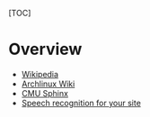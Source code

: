 [TOC]

# Overview
- [Wikipedia](https://en.wikipedia.org/wiki/Speech_recognition)
- [Archlinux Wiki](https://wiki.archlinux.org/index.php/Speech_recognition)
- [CMU Sphinx](http://cmusphinx.sourceforge.net/)
- [Speech recognition for your site](https://github.com/TalAter/annyang)
